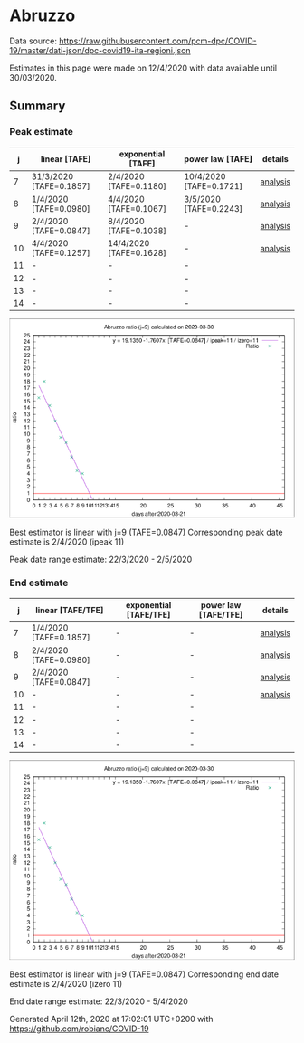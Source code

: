 # Abruzzo


Data source: https://raw.githubusercontent.com/pcm-dpc/COVID-19/master/dati-json/dpc-covid19-ita-regioni.json

Estimates in this page were made on 12/4/2020 with data available until 30/03/2020.


## Summary 

### Peak estimate 
|j|linear [TAFE]|exponential [TAFE]|power law [TAFE]|details|
|---|----|-----------|---------|-------|
|7|31/3/2020 [TAFE=0.1857]|2/4/2020 [TAFE=0.1180]|10/4/2020 [TAFE=0.1721]|[analysis](COVID-19_abruzzo_j7_2020-03-30.md)|
|8|1/4/2020 [TAFE=0.0980]|4/4/2020 [TAFE=0.1067]|3/5/2020 [TAFE=0.2243]|[analysis](COVID-19_abruzzo_j8_2020-03-30.md)|
|9|2/4/2020 [TAFE=0.0847]|8/4/2020 [TAFE=0.1038]|-|[analysis](COVID-19_abruzzo_j9_2020-03-30.md)|
|10|4/4/2020 [TAFE=0.1257]|14/4/2020 [TAFE=0.1628]|-|[analysis](COVID-19_abruzzo_j10_2020-03-30.md)|
|11|-|-|-||
|12|-|-|-||
|13|-|-|-||
|14|-|-|-||

![best peak estimate](COVID-19_abruzzo_j9_2020-03-30.png)

Best estimator is linear with j=9 (TAFE=0.0847)
Corresponding peak date estimate is 2/4/2020 (ipeak 11)


Peak date range estimate: 22/3/2020 - 2/5/2020

### End estimate 
|j|linear [TAFE/TFE]|exponential [TAFE/TFE]|power law [TAFE/TFE]|details|
|---|----|-----------|---------|-------|
|7|1/4/2020 [TAFE=0.1857]|-|-|[analysis](COVID-19_abruzzo_j7_2020-03-30.md)|
|8|2/4/2020 [TAFE=0.0980]|-|-|[analysis](COVID-19_abruzzo_j8_2020-03-30.md)|
|9|2/4/2020 [TAFE=0.0847]|-|-|[analysis](COVID-19_abruzzo_j9_2020-03-30.md)|
|10|-|-|-|[analysis](COVID-19_abruzzo_j10_2020-03-30.md)|
|11|-|-|-||
|12|-|-|-||
|13|-|-|-||
|14|-|-|-||

![best zero estimate](COVID-19_abruzzo_j9_2020-03-30.png)

Best estimator is linear with j=9 (TAFE=0.0847)
Corresponding end date estimate is 2/4/2020 (izero 11)


End date range estimate: 22/3/2020 - 5/4/2020

Generated April 12th, 2020 at 17:02:01 UTC+0200 with https://github.com/robianc/COVID-19
